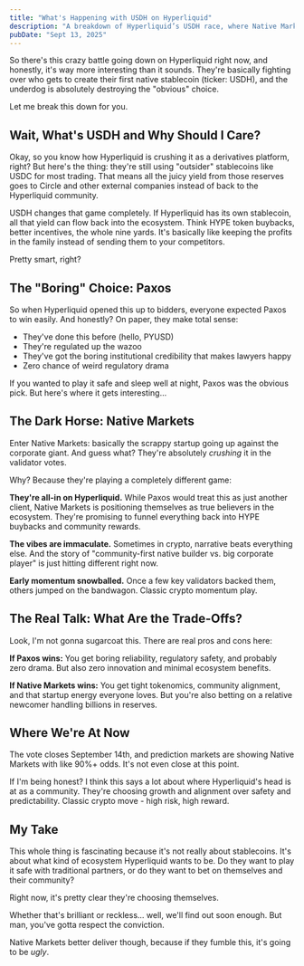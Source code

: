 ```yaml
---
title: "What's Happening with USDH on Hyperliquid"
description: "A breakdown of Hyperliquid’s USDH race, where Native Markets is outpacing Paxos by prioritizing ecosystem alignment and tokenomics over regulatory strength."
pubDate: "Sept 13, 2025"
---
```


So there's this crazy battle going down on Hyperliquid right now, and honestly, it's way more interesting than it sounds. They're basically fighting over who gets to create their first native stablecoin (ticker: USDH), and the underdog is absolutely destroying the "obvious" choice.

Let me break this down for you.

## Wait, What's USDH and Why Should I Care?

Okay, so you know how Hyperliquid is crushing it as a derivatives platform, right? But here's the thing: they're still using "outsider" stablecoins like USDC for most trading. That means all the juicy yield from those reserves goes to Circle and other external companies instead of back to the Hyperliquid community.

USDH changes that game completely. If Hyperliquid has its own stablecoin, all that yield can flow back into the ecosystem. Think HYPE token buybacks, better incentives, the whole nine yards. It's basically like keeping the profits in the family instead of sending them to your competitors.

Pretty smart, right?

## The "Boring" Choice: Paxos

So when Hyperliquid opened this up to bidders, everyone expected Paxos to win easily. And honestly? On paper, they make total sense:

- They've done this before (hello, PYUSD)
- They're regulated up the wazoo
- They've got the boring institutional credibility that makes lawyers happy
- Zero chance of weird regulatory drama

If you wanted to play it safe and sleep well at night, Paxos was the obvious pick. But here's where it gets interesting...

## The Dark Horse: Native Markets

Enter Native Markets: basically the scrappy startup going up against the corporate giant. And guess what? They're absolutely _crushing_ it in the validator votes.

Why? Because they're playing a completely different game:

**They're all-in on Hyperliquid.** While Paxos would treat this as just another client, Native Markets is positioning themselves as true believers in the ecosystem. They're promising to funnel everything back into HYPE buybacks and community rewards.

**The vibes are immaculate.** Sometimes in crypto, narrative beats everything else. And the story of "community-first native builder vs. big corporate player" is just hitting different right now.

**Early momentum snowballed.** Once a few key validators backed them, others jumped on the bandwagon. Classic crypto momentum play.

## The Real Talk: What Are the Trade-Offs?

Look, I'm not gonna sugarcoat this. There are real pros and cons here:

**If Paxos wins:** You get boring reliability, regulatory safety, and probably zero drama. But also zero innovation and minimal ecosystem benefits.

**If Native Markets wins:** You get tight tokenomics, community alignment, and that startup energy everyone loves. But you're also betting on a relative newcomer handling billions in reserves.

## Where We're At Now

The vote closes September 14th, and prediction markets are showing Native Markets with like 90%+ odds. It's not even close at this point.

If I'm being honest? I think this says a lot about where Hyperliquid's head is at as a community. They're choosing growth and alignment over safety and predictability. Classic crypto move - high risk, high reward.

## My Take

This whole thing is fascinating because it's not really about stablecoins. It's about what kind of ecosystem Hyperliquid wants to be. Do they want to play it safe with traditional partners, or do they want to bet on themselves and their community?

Right now, it's pretty clear they're choosing themselves.

Whether that's brilliant or reckless... well, we'll find out soon enough. But man, you've gotta respect the conviction.

Native Markets better deliver though, because if they fumble this, it's going to be _ugly_.
